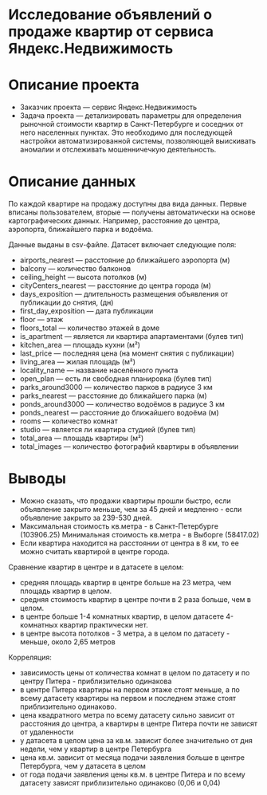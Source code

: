 # Исследование объявлений о продаже квартир от сервиса Яндекс.Недвижимость

# Описание проекта

- Заказчик проекта — сервис Яндекс.Недвижимость
- Задача проекта — детализировать параметры для определения рыночной стоимости квартир в Санкт-Петербурге и соседних от него населенных пунктах. Это необходимо для последующей настройки автоматизированной системы, позволяющей выискивать аномалии и отслеживать мошенничечкую деятельность.

# Описание данных

По каждой квартире на продажу доступны два вида данных. Первые вписаны пользователем, вторые — получены автоматически на основе картографических данных. Например, расстояние до центра, аэропорта, ближайшего парка и водоёма. 

Данные выданы в csv-файле. Датасет включает следующие поля:

- airports_nearest — расстояние до ближайшего аэропорта (м)
- balcony — количество балконов
- ceiling_height — высота потолков (м)
- cityCenters_nearest — расстояние до центра города (м)
- days_exposition — длительность размещения объявления от публикации до снятия, (дн)
- first_day_exposition — дата публикации
- floor — этаж
- floors_total — количество этажей в доме
- is_apartment — является ли квартира апартаментами (булев тип)
- kitchen_area — площадь кухни (м²)
- last_price — последняя цена (на момент снятия с публикации)
- living_area — жилая площадь (м²)
- locality_name — название населённого пункта
- open_plan — есть ли свободная планировка (булев тип)
- parks_around3000 — количество парков в радиусе 3 км
- parks_nearest — расстояние до ближайшего парка (м)
- ponds_around3000 — количество водоёмов в радиусе 3 км
- ponds_nearest — расстояние до ближайшего водоёма (м)
- rooms — количество комнат
- studio — является ли квартира студией (булев тип)
- total_area — площадь квартиры (м²)
- total_images — количество фотографий квартиры в объявлении

# Выводы

- Можно сказать, что продажи квартиры прошли быстро, если объявление закрыто меньше, чем за 45 дней и медленно - если объявление закрыто за 239-530 дней.
- Максимальная стоимость кв.метра - в Санкт-Петербурге (103906.25) Минимальная стоимость кв.метра - в Выборге (58417.02)
- Если квартира находится на расстоянии от центра в 8 км, то ее можно считать квартирой в центре города.

Сравнение квартир в центре и в датасете в целом:
- средняя площадь квартир в центре больше на 23 метра, чем площадь квартир в целом.
- средняя стоимость квартир в центре почти в 2 раза больше, чем в целом.
- в центре больше 1-4 комнатных квартир, в целом датасете 4-комнатных квартир практически нет.
- в центре высота потолков - 3 метра, а в целом по датасету - меньше, около 2,65 метров

Корреляция:
- зависимость цены от количества комнат в целом по датасету и по центру Питера - приблизительно одинакова
- в центре Питера квартиры на первом этаже стоят меньше, а по всему датасету квартиры на первом и последнем этаже стоят приблизительно одинаково.
- цена квадратного метра по всему датасету сильно зависит от расстояния до центра, а квартиры в центре Питера почти не зависят от удаленности
- у датасета в целом цена за кв.м. зависит более значительно от дня недели, чем у квартир в центре Петербурга
- цена кв.м. зависит от месяца подачи заявления больше в центре Петербурга, чем у датасета в целом
- от года подачи заявления цены кв.м. в центре Питера и по всему датасету зависят приблизительно одинаково (0,06 и 0,04)
